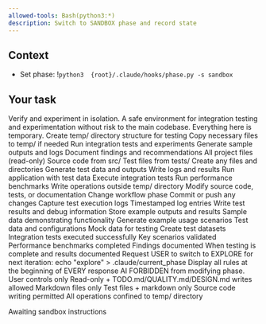 ```yaml
---
allowed-tools: Bash(python3:*)
description: Switch to SANDBOX phase and record state
---
```


## Context
- Set phase: !`python3  {root}/.claude/hooks/phase.py -s sandbox`

## Your task

<task phase="SANDBOX">
  <principle>
    Verify and experiment in isolation. A safe environment for integration testing 
    and experimentation without risk to the main codebase. Everything here is temporary.
  </principle>
  
  <workflow>
    <step order="1">Create temp/ directory structure for testing</step>
    <step order="2">Copy necessary files to temp/ if needed</step>
    <step order="3">Run integration tests and experiments</step>
    <step order="4">Generate sample outputs and logs</step>
    <step order="5">Document findings and recommendations</step>
  </workflow>
  
  <permissions>
    <read>
      <allow>All project files (read-only)</allow>
      <allow>Source code from src/</allow>
      <allow>Test files from tests/</allow>
    </read>
    <write>
      <allow file="temp/*" scope="full-control">
        <action>Create any files and directories</action>
        <action>Generate test data and outputs</action>
        <action>Write logs and results</action>
      </allow>
    </write>
    <execute>
      <allow>Run application with test data</allow>
      <allow>Execute integration tests</allow>
      <allow>Run performance benchmarks</allow>
    </execute>
  </permissions>
  
  <restrictions>
    <forbid severity="critical">Write operations outside temp/ directory</forbid>
    <forbid severity="critical">Modify source code, tests, or documentation</forbid>
    <forbid>Change workflow phase</forbid>
    <forbid>Commit or push any changes</forbid>
  </restrictions>
  
  <file-specifications>
    <file name="temp/logs/*">
      <purpose>Capture test execution logs</purpose>
      <format>Timestamped log entries</format>
      <actions>Write test results and debug information</actions>
    </file>
    <file name="temp/output/*">
      <purpose>Store example outputs and results</purpose>
      <format>Sample data demonstrating functionality</format>
      <actions>Generate example usage scenarios</actions>
    </file>
    <file name="temp/data/*">
      <purpose>Test data and configurations</purpose>
      <format>Mock data for testing</format>
      <actions>Create test datasets</actions>
    </file>
  </file-specifications>
  
  <phase-transition>
    <completion-criteria>
      <criterion>Integration tests executed successfully</criterion>
      <criterion>Key scenarios validated</criterion>
      <criterion>Performance benchmarks completed</criterion>
      <criterion>Findings documented</criterion>
    </completion-criteria>
    <next-phase>
      <condition>When testing is complete and results documented</condition>
      <suggestion>Request USER to switch to EXPLORE for next iteration: echo "explore" > .claude/current_phase</suggestion>
    </next-phase>
  </phase-transition>
  
  <workflow-rules enforce="always">
    <rule id="1">Display all rules at the beginning of EVERY response</rule>
    <rule id="2" immutable="true">AI FORBIDDEN from modifying phase. User controls only</rule>
    <rule id="3" phase="EXPLORE">Read-only + TODO.md/QUALITY.md/DESIGN.md writes allowed</rule>
    <rule id="4" phase="PLAN">Markdown files only</rule>
    <rule id="5" phase="TESTDESIGN">Test files + markdown only</rule>
    <rule id="6" phase="CODE">Source code writing permitted</rule>
    <rule id="7" phase="SANDBOX">All operations confined to temp/ directory</rule>
  </workflow-rules>
  
  <command>Awaiting sandbox instructions</command>
</task>
